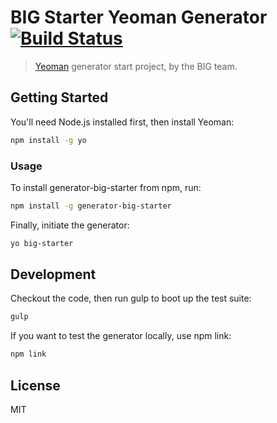 # BIG Starter Yeoman Generator [![Build Status](https://travis-ci.org/BuiltByBig/generator-big-starter.svg)](https://travis-ci.org/BuiltByBig/generator-big-starter)

> [Yeoman](http://yeoman.io) generator start project, by the BIG team.


## Getting Started

You'll need Node.js installed first, then install Yeoman:

```bash
npm install -g yo
```

### Usage

To install generator-big-starter from npm, run:

```bash
npm install -g generator-big-starter
```

Finally, initiate the generator:

```bash
yo big-starter
```

## Development

Checkout the code, then run gulp to boot up the test suite:

```bash
gulp
```

If you want to test the generator locally, use npm link:

```bash
npm link
```

## License

MIT
